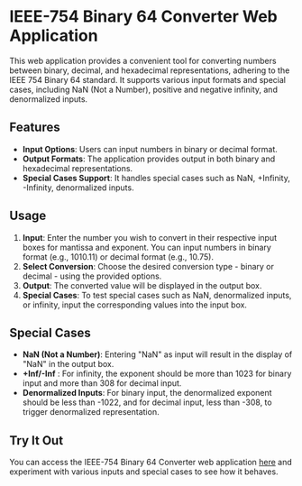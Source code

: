 # IEEE-754 Binary 64 Converter Web Application

This web application provides a convenient tool for converting numbers between binary, decimal, and hexadecimal representations, adhering to the IEEE 754 Binary 64 standard. It supports various input formats and special cases, including NaN (Not a Number), positive and negative infinity, and denormalized inputs.

## Features

- **Input Options**: Users can input numbers in binary or decimal format.
- **Output Formats**: The application provides output in both binary and hexadecimal representations.
- **Special Cases Support**: It handles special cases such as NaN, +Infinity, -Infinity, denormalized inputs.
  
## Usage

1. **Input**: Enter the number you wish to convert in their respective input boxes for mantissa and exponent. You can input numbers in binary format (e.g., 1010.11) or decimal format (e.g., 10.75).
2. **Select Conversion**: Choose the desired conversion type - binary or decimal - using the provided options.
3. **Output**: The converted value will be displayed in the output box.
4. **Special Cases**: To test special cases such as NaN, denormalized inputs, or infinity, input the corresponding values into the input box.

## Special Cases

- **NaN (Not a Number)**: Entering "NaN" as input will result in the display of "NaN" in the output box.
- **+Inf/-Inf** : For infinity, the exponent should be more than 1023 for binary input and more than 308 for decimal input.
- **Denormalized Inputs**: For binary input, the denormalized exponent should be less than -1022, and for decimal input, less than -308, to trigger denormalized representation.

## Try It Out

You can access the IEEE-754 Binary 64 Converter web application [here](https://csarch2-simulation-proj.vercel.app) and experiment with various inputs and special cases to see how it behaves.
